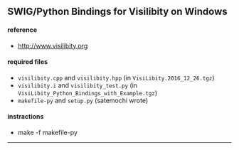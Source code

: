## SWIG/Python Bindings for Visilibity on Windows

#### reference
* <http://www.visilibity.org>

#### required files
* `visilibity.cpp` and `visilibity.hpp` (in `VisiLibity.2016_12_26.tgz`)
* `visilibity.i` and `visilibity_test.py` (in `VisiLibity_Python_Bindings_with_Example.tgz`)
* `makefile-py` and `setup.py` (satemochi wrote)

#### instractions
- make -f makefile-py

----
